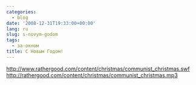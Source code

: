 ```yaml
---
categories:
  - blog
date: '2008-12-31T19:33:00+00:00'
lang: ru
slug: s-novym-godom
tags:
  - за-окном
title: С Новым Годом!
---
```




  
<http://www.rathergood.com/content/christmas/communist_christmas.swf>  
<http://rathergood.com/content/christmas/communist_christmas.mp3>  
  
  
